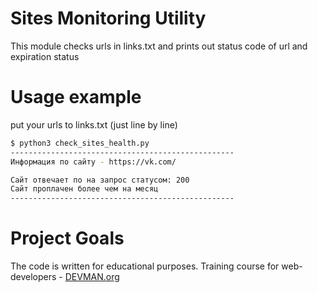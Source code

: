# Sites Monitoring Utility

This module checks urls in links.txt and prints out status code of url and expiration status

# Usage example
put your urls to links.txt (just line by line)

```bash
$ python3 check_sites_health.py
--------------------------------------------------
Информация по сайту - https://vk.com/

Сайт отвечает по на запрос статусом: 200
Сайт проплачен более чем на месяц
--------------------------------------------------
```


# Project Goals

The code is written for educational purposes. Training course for web-developers - [DEVMAN.org](https://devman.org)
